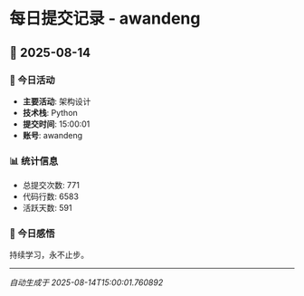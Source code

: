 # 每日提交记录 - awandeng

## 📅 2025-08-14

### 🎯 今日活动
- **主要活动**: 架构设计
- **技术栈**: Python
- **提交时间**: 15:00:01
- **账号**: awandeng

### 📊 统计信息
- 总提交次数: 771
- 代码行数: 6583
- 活跃天数: 591

### 💭 今日感悟
持续学习，永不止步。

---
*自动生成于 2025-08-14T15:00:01.760892*
